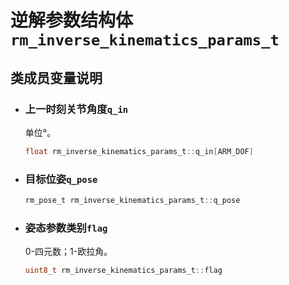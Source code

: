 # 逆解参数结构体`rm_inverse_kinematics_params_t`

## 类成员变量说明

- ### 上一时刻关节角度`q_in`

  单位°。

    ```C  
    float rm_inverse_kinematics_params_t::q_in[ARM_DOF]
    ```

- ### 目标位姿`q_pose`

    ```C  
    rm_pose_t rm_inverse_kinematics_params_t::q_pose
    ```

- ### 姿态参数类别`flag`

    0-四元数；1-欧拉角。

    ```C
    uint8_t rm_inverse_kinematics_params_t::flag
    ```
